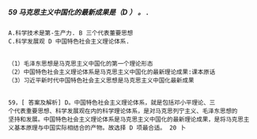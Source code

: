 ##### 59 马克思主义中国化的最新成果是（D ） 。 .
    A.科学技术是第-生产力. B 三个代表董要思想
    C.科学发展观 D 中国特色社会主义理论体系.


    （1）毛泽东思想是马克思主义中国化的第一个理论形态
    （2）中国特色社会主义理论体系是马克思主义中国化的最新理论成果:课本原话
    （3）习近平新时代中国特色社会主义思想是马克思主义中国化最新成果
    

    59，[ 答案及解析] D。中国特色社会主义理论体系，就是包括邓小平理论、三
    个代表重要思想、科学发展观在内的科学理论体系，是对马克思列宁主义、毛泽东思想的
    坚持和发展。中国特色社会主义理论体系是马克思主义中国化的最新理论成果，是将马克思主
    义基本原理与中国实际相结合的产物。故选择 D 项最合适。 20 卜
    